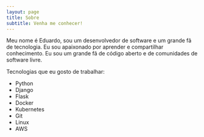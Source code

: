 ```yaml
---
layout: page
title: Sobre
subtitle: Venha me conhecer!
---
```


Meu nome é Eduardo, sou um desenvolvedor de software e um grande fã de tecnologia. Eu sou apaixonado por aprender e compartilhar conhecimento. Eu sou um grande fã de código aberto e de comunidades de software livre.

Tecnologias que eu gosto de trabalhar:

- Python
- Django
- Flask
- Docker
- Kubernetes
- Git
- Linux
- AWS

